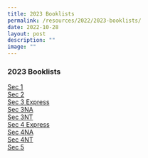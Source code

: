 ```yaml
---
title: 2023 Booklists
permalink: /resources/2022/2023-booklists/
date: 2022-10-28
layout: post
description: ""
image: ""
---
```

### 2023 Booklists

  
[Sec 1](/files/bl1.pdf)<br>
[Sec 2](/files/bl2.pdf)<br>
[Sec 3 Express](/files/bl3.pdf)<br>
[Sec 3NA](/files/bl4.pdf)<br>
[Sec 3NT](/files/bl5.pdf)<br>
[Sec 4 Express](/files/bl6.pdf)<br>
[Sec 4NA](/files/bl7.pdf)<br>
[Sec 4NT](/files/bl8.pdf)<br> 
[Sec 5](/files/bl9.pdf)<br>